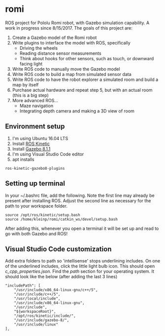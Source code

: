 # romi
ROS project for Pololu Romi robot, with Gazebo simulation capability. A work in progress since 8/15/2017. The goals of this project are:

1. Create a Gazebo model of the Romi robot
1. Write plugins to interface the model with ROS, specifically
    - Driving the wheels
    - Reading distance sensor measurements
    - Think about hooks for other sensors, such as touch, or downward facing light
1. Write ROS code to manually move the Gazebo model
1. Write ROS code to build a map from simulated sensor data
1. Write ROS code to have the robot explorer a simulated room and build a map by itself
1. Purchase actual hardware and repeat step 5, but with an actual room (this is a big step)
1. More advanced ROS...
    - Maze navigation
    - Integrating depth camera and making a 3D view of room

## Environment setup

1. I'm using Ubuntu 16.04 LTS
1. Install [ROS Kinetic](http://wiki.ros.org/kinetic/Installation)
1. Install [Gazebo 8.1.1](http://gazebosim.org/tutorials?tut=install_ubuntu&cat=install)
1. I'm using Visual Studio Code editor
1. apt installs

```
ros-kinetic-gazebo8-plugins 
```

## Setting up terminal
In your ~/.bashrc file, add the following. Note the first line may already be present after installing ROS. Adjust the second line as necessary for the path to your workspace folder.

```
source /opt/ros/kinetic/setup.bash
source /home/kleinp/romi/catkin_ws/devel/setup.bash
```

After adding this, whenever you open a terminal it will be set up and read to go with both Gazebo and ROS!

## Visual Studio Code customization
Add extra folders to path so 'intellisense' stops underlining includes. On one of the underlined includes, click the little light bulb icon. This should open _c_cpp_properties.json_. Find the _path_ section for your operating system. It should look like the below (after adding the last 3 lines)

```
"includePath": [
    "/usr/include/x86_64-linux-gnu/c++/5",
    "/usr/include/c++/5",
    "/usr/local/include",
    "/usr/include/x86_64-linux-gnu",
    "/usr/include",
    "${workspaceRoot}",
    "/opt/ros/kinetic/include/",
    "/usr/include/gazebo-8/",
    "/usr/include/linux"
],
```